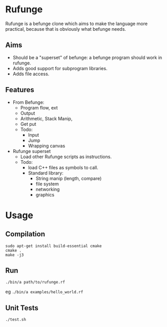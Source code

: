 # Rufunge

Rufunge is a befunge clone which aims to make the language more practical,
because that is obviously what befunge needs.

## Aims

* Should be a "superset" of befunge: a befunge program should work in rufunge.
* Adds good support for subprogram libraries.
* Adds file access.

## Features

* From Befunge:
    * Program flow, ext
    * Output
    * Arithmetic, Stack Manip,
    * Get put
    * Todo:
        * Input
        * Jump
        * Wrapping canvas
* Rufunge superset
    * Load other Rufunge scripts as instructions.
    * Todo:
        * load C++ files as symbols to call.
        * Standard library:
            * String manip (length, compare)
            * file system
            * networking
            * graphics

# Usage

## Compilation

```Shell
sudo apt-get install build-essential cmake
cmake .
make -j3
```

## Run

```Shell
./bin/a path/to/rufunge.rf
```

eg `./bin/a examples/hello_world.rf`

## Unit Tests

```Shell
./test.sh
```
